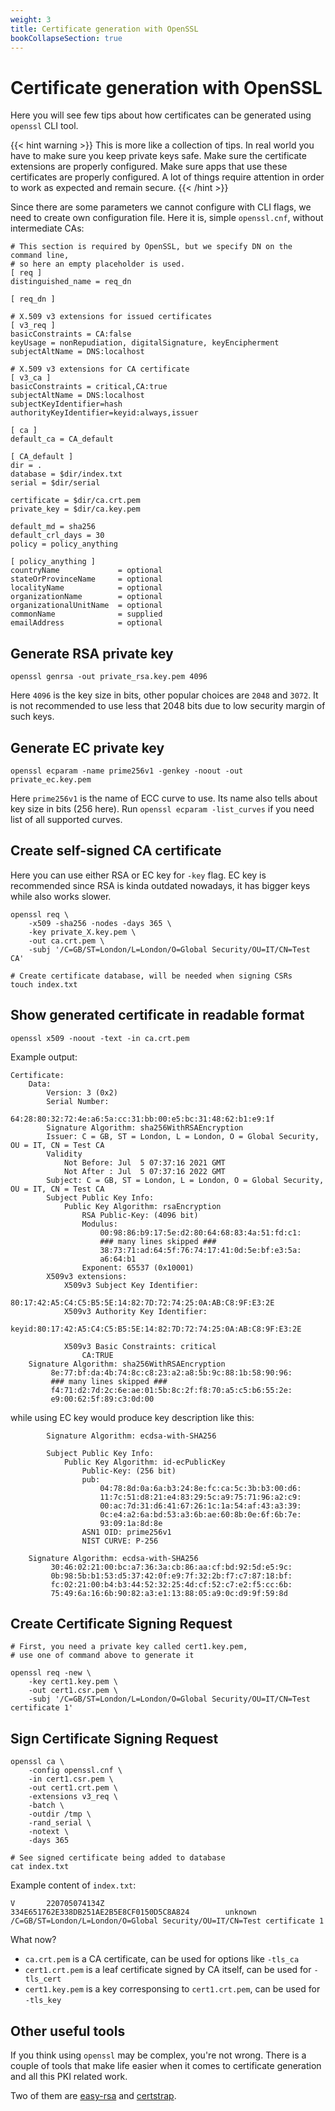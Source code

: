 ```yaml
---
weight: 3
title: Certificate generation with OpenSSL
bookCollapseSection: true
---
```


# Certificate generation with OpenSSL

Here you will see few tips about how certificates can be generated using `openssl` CLI tool.

{{< hint warning >}}
This is more like a collection of tips.
In real world you have to make sure you keep private keys safe.
Make sure the certificate extensions are properly configured.
Make sure apps that use these certificates are properly configured.
A lot of things require attention in order to work as expected and remain secure.
{{< /hint >}}

Since there are some parameters we cannot configure with CLI flags, we need to create own configuration file.
Here it is, simple `openssl.cnf`, without intermediate CAs:
```
# This section is required by OpenSSL, but we specify DN on the command line,
# so here an empty placeholder is used.
[ req ]
distinguished_name = req_dn

[ req_dn ]

# X.509 v3 extensions for issued certificates
[ v3_req ]
basicConstraints = CA:false
keyUsage = nonRepudiation, digitalSignature, keyEncipherment
subjectAltName = DNS:localhost

# X.509 v3 extensions for CA certificate
[ v3_ca ]
basicConstraints = critical,CA:true
subjectAltName = DNS:localhost
subjectKeyIdentifier=hash
authorityKeyIdentifier=keyid:always,issuer

[ ca ]
default_ca = CA_default

[ CA_default ]
dir = .
database = $dir/index.txt
serial = $dir/serial

certificate = $dir/ca.crt.pem
private_key = $dir/ca.key.pem

default_md = sha256
default_crl_days = 30
policy = policy_anything

[ policy_anything ]
countryName             = optional
stateOrProvinceName     = optional
localityName            = optional
organizationName        = optional
organizationalUnitName  = optional
commonName              = supplied
emailAddress            = optional
```

## Generate RSA private key

```
openssl genrsa -out private_rsa.key.pem 4096
```
Here `4096` is the key size in bits, other popular choices are `2048` and `3072`.
It is not recommended to use less that 2048 bits due to low security margin of such keys.

## Generate EC private key

```
openssl ecparam -name prime256v1 -genkey -noout -out private_ec.key.pem
```
<!-- # Convert the key to PKCS8 format, not required when using with certificates -->
<!-- openssl pkcs8 -topk8 -nocrypt -in private_ec.key.pem -out private_ec_pkcs8.key.pem -->
Here `prime256v1` is the name of ECC curve to use.
Its name also tells about key size in bits (256 here).
Run `openssl ecparam -list_curves` if you need list of all supported curves.

## Create self-signed CA certificate

Here you can use either RSA or EC key for `-key` flag.
EC key is recommended since RSA is kinda outdated nowadays, it has bigger keys while also works slower.
```
openssl req \
    -x509 -sha256 -nodes -days 365 \
    -key private_X.key.pem \
    -out ca.crt.pem \
    -subj '/C=GB/ST=London/L=London/O=Global Security/OU=IT/CN=Test CA'

# Create certificate database, will be needed when signing CSRs
touch index.txt
```

## Show generated certificate in readable format

```
openssl x509 -noout -text -in ca.crt.pem
```
Example output:
```
Certificate:
    Data:
        Version: 3 (0x2)
        Serial Number:
            64:28:80:32:72:4e:a6:5a:cc:31:bb:00:e5:bc:31:48:62:b1:e9:1f
        Signature Algorithm: sha256WithRSAEncryption
        Issuer: C = GB, ST = London, L = London, O = Global Security, OU = IT, CN = Test CA
        Validity
            Not Before: Jul  5 07:37:16 2021 GMT
            Not After : Jul  5 07:37:16 2022 GMT
        Subject: C = GB, ST = London, L = London, O = Global Security, OU = IT, CN = Test CA
        Subject Public Key Info:
            Public Key Algorithm: rsaEncryption
                RSA Public-Key: (4096 bit)
                Modulus:
                    00:98:86:b9:17:5e:d2:80:64:68:83:4a:51:fd:c1:
                    ### many lines skipped ###
                    38:73:71:ad:64:5f:76:74:17:41:0d:5e:bf:e3:5a:
                    a6:64:b1
                Exponent: 65537 (0x10001)
        X509v3 extensions:
            X509v3 Subject Key Identifier:
                80:17:42:A5:C4:C5:B5:5E:14:82:7D:72:74:25:0A:AB:C8:9F:E3:2E
            X509v3 Authority Key Identifier:
                keyid:80:17:42:A5:C4:C5:B5:5E:14:82:7D:72:74:25:0A:AB:C8:9F:E3:2E

            X509v3 Basic Constraints: critical
                CA:TRUE
    Signature Algorithm: sha256WithRSAEncryption
         8e:77:bf:da:4b:74:8c:c8:23:a2:a8:5b:9c:88:1b:58:90:96:
         ### many lines skipped ###
         f4:71:d2:7d:2c:6e:ae:01:5b:8c:2f:f8:70:a5:c5:b6:55:2e:
         e9:00:62:5f:89:c3:0d:00
```
while using EC key would produce key description like this:
```
        Signature Algorithm: ecdsa-with-SHA256

        Subject Public Key Info:
            Public Key Algorithm: id-ecPublicKey
                Public-Key: (256 bit)
                pub:
                    04:78:8d:0a:6a:b3:24:8e:fc:ca:5c:3b:b3:00:d6:
                    11:7c:51:d8:21:e4:83:29:5c:a9:75:71:96:a2:c9:
                    00:ac:7d:31:d6:41:67:26:1c:1a:54:af:43:a3:39:
                    0c:e4:a2:6a:bd:53:a3:6b:ae:60:8b:0e:6f:6b:7e:
                    93:09:1a:8d:8e
                ASN1 OID: prime256v1
                NIST CURVE: P-256

    Signature Algorithm: ecdsa-with-SHA256
         30:46:02:21:00:bc:a7:36:3a:cb:86:aa:cf:bd:92:5d:e5:9c:
         0b:98:5b:b1:53:d5:37:42:0f:e9:7f:32:2b:f7:c7:87:18:bf:
         fc:02:21:00:b4:b3:44:52:32:25:4d:cf:52:c7:e2:f5:cc:6b:
         75:49:6a:16:6b:90:82:a3:e1:13:88:05:a9:0c:d9:9f:59:8d
```

## Create Certificate Signing Request

```
# First, you need a private key called cert1.key.pem,
# use one of command above to generate it

openssl req -new \
    -key cert1.key.pem \
    -out cert1.csr.pem \
    -subj '/C=GB/ST=London/L=London/O=Global Security/OU=IT/CN=Test certificate 1'
```

## Sign Certificate Signing Request

```
openssl ca \
    -config openssl.cnf \
    -in cert1.csr.pem \
    -out cert1.crt.pem \
    -extensions v3_req \
    -batch \
    -outdir /tmp \
    -rand_serial \
    -notext \
    -days 365

# See signed certificate being added to database
cat index.txt
```
Example content of `index.txt`:
```
V       220705074134Z           334E651762E338DB251AE2B5E8CF0150D5C8A824        unknown /C=GB/ST=London/L=London/O=Global Security/OU=IT/CN=Test certificate 1
```

What now?

* `ca.crt.pem` is a CA certificate, can be used for options like `-tls_ca`
* `cert1.crt.pem` is a leaf certificate signed by CA itself, can be used for `-tls_cert`
* `cert1.key.pem` is a key corresponsing to `cert1.crt.pem`, can be used for `-tls_key`

## Other useful tools

If you think using `openssl` may be complex, you're not wrong.
There is a couple of tools that make life easier when it comes to certificate generation and all this PKI related work.

Two of them are [easy-rsa](https://github.com/OpenVPN/easy-rsa) and [certstrap](https://github.com/square/certstrap).
